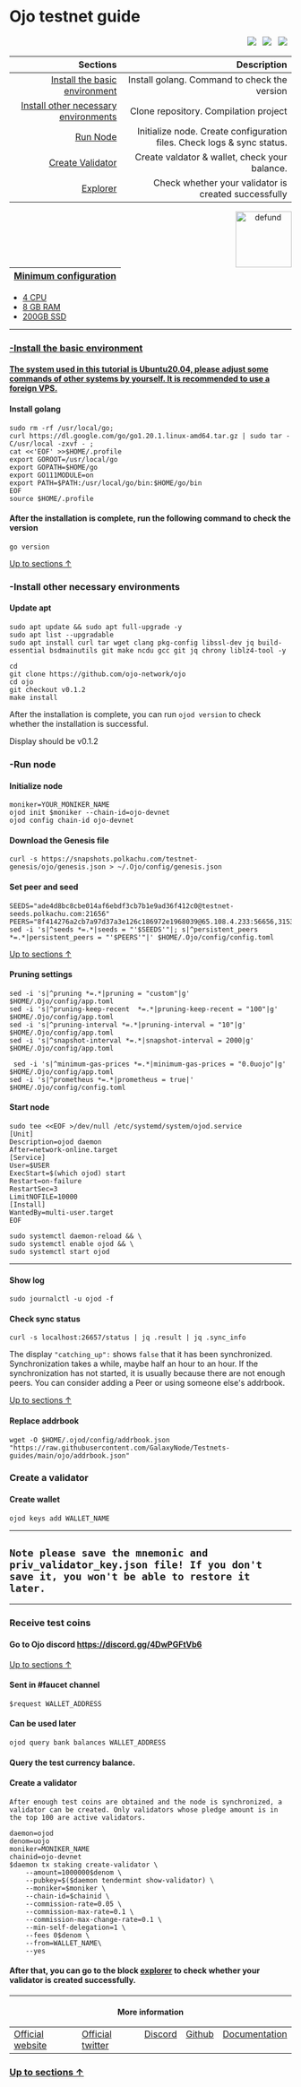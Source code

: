 <a id="anchor"></a>
# Ojo testnet guide



<p align="right">
  <a href="https://discord.gg/4DwPGFtVb6"><img src="https://img.shields.io/badge/Discord-7289DA?style=for-the-badge&logo=discord&logoColor=white" /></a> &nbsp;
  <a href="https://twitter.com/ojo_network"><img src="https://img.shields.io/badge/Twitter-1DA1F2?style=for-the-badge&logo=twitter&logoColor=white" /></a> &nbsp;
  <a href=""><img src="https://img.shields.io/badge/Medium-12100E?style=for-the-badge&logo=medium&logoColor=white" /></a> &nbsp;
</p>

|Sections|Description|
|-----------------------:|------------------------------------------:|
| [Install the basic environment](#go) | Install golang. Command to check the version|
| [Install other necessary environments](#necessary) | Clone repository. Compilation project |
| [Run Node](#run) |  Initialize node. Create configuration files. Check logs & sync status. |
| [Create Validator](#validator) |  Create valdator & wallet, check your balance. |
| <a href="https://ojo.explorers.guru/validators">Explorer</a> |  Check whether your validator is created successfully |


 <p align="center"><a href="https://docs.ojo.network/"><img align="right"width="100px"alt="defund" src="https://i.ibb.co/GfZ5vbc/h-Q4-S0c-A0-400x400.jpg"></p</a>

| Minimum configuration                                                                                |
|------------------------------------------------------------------------------------------------------|
- 4 CPU                                                                                                
- 8 GB RAM
- 200GB SSD                                                                                            

--- 
### -Install the basic environment
#### The system used in this tutorial is Ubuntu20.04, please adjust some commands of other systems by yourself. It is recommended to use a foreign VPS.
<a id="go"></a>
#### Install golang
```
sudo rm -rf /usr/local/go;
curl https://dl.google.com/go/go1.20.1.linux-amd64.tar.gz | sudo tar -C/usr/local -zxvf - ;
cat <<'EOF' >>$HOME/.profile
export GOROOT=/usr/local/go
export GOPATH=$HOME/go
export GO111MODULE=on
export PATH=$PATH:/usr/local/go/bin:$HOME/go/bin
EOF
source $HOME/.profile
```
#### After the installation is complete, run the following command to check the version

```
go version
```
<a id="necessary"></a>
[Up to sections ↑](#anchor)
### -Install other necessary environments

#### Update apt
```
sudo apt update && sudo apt full-upgrade -y
sudo apt list --upgradable
sudo apt install curl tar wget clang pkg-config libssl-dev jq build-essential bsdmainutils git make ncdu gcc git jq chrony liblz4-tool -y
```

```
cd
git clone https://github.com/ojo-network/ojo
cd ojo
git checkout v0.1.2
make install
```
After the installation is complete, you can run `ojod version` to check whether the installation is successful.

Display should be v0.1.2
<a id="run"></a>
### -Run node

#### Initialize node

```
moniker=YOUR_MONIKER_NAME
ojod init $moniker --chain-id=ojo-devnet
ojod config chain-id ojo-devnet
```

#### Download the Genesis file

```
curl -s https://snapshots.polkachu.com/testnet-genesis/ojo/genesis.json > ~/.Ojo/config/genesis.json
```

#### Set peer and seed

```
SEEDS="ade4d8bc8cbe014af6ebdf3cb7b1e9ad36f412c0@testnet-seeds.polkachu.com:21656"
PEERS="8f414276a2cb7a97d37a3e126c186972e1968039@65.108.4.233:56656,315350f9d96426d4a025dbdecae84ceca64d1638@95.217.40.230:56656,fc923db882093b31d0c5c37093764ec1fbbc4d09@144.91.102.95:34956,7bf4e4a18bf2006f79f50c79903f77d4e2a5a303@65.21.77.175:33307,6e5726d52ed6c854cc0625b32981dd93c01b54d7@135.181.183.62:17656,fe8c46222c3a013115797176623597aafc16e33a@173.212.203.238:46656,c0ee71c74858b339787320596b805ed631c48ebb@213.133.100.172:27433,978cf9aca38f819fd8189272379fc3c2ae2682a8@213.239.218.210:56656,0465032114df76df206c9983968f2d229b3a50d6@88.198.32.17:39656,d6b0791afd2d41c47bce8c152174b40c230988ba@138.201.225.104:47756,a2f93d0c45075b5c0a1791b729270f857f2517a2@128.140.86.47:26656,ba99038e9de54698765e47316c1d778aeb390a46@95.217.57.232:26656,dacdb802de389deb5ccf9100e049209f55f62854@188.40.98.169:29656,ff4bfdc2cc802b702355e90ff3e8258ce37dd16f@173.249.50.126:50656,a245b789aa5b8fcbbe681374bb954fdf6d3f5fd2@146.190.40.139:15056,2155de2f62e75c9a5b0c013c756420dd23f59914@142.132.209.236:21656,98e18386fb46ab8412e996caf93c782b4a9fc1cb@85.239.243.210:26656,0621bb73d18724cae4eb411e6b96765f95a3345e@178.63.8.245:61356,250b808db1d806a282314a3eca7f3e83ca2a839f@128.140.60.175:26656,5acc5ccc09dc10f5bc12c4ba4468a03c3df9d1ea@65.108.8.28:61356,d74d31e60a0c03e135a455d82006148b30a23e3c@65.109.154.182:31656,855fc154f9054ce4055719e09ce6f7f1d0ecd9fb@85.10.198.171:36656,fbeb2b37fe139399d7513219e25afd9eb8f81f4f@65.21.170.3:38656,7831b3b3d625757c749d17569c6730f6589d35fe@65.109.48.181:29656,3d11a6c7a5d4b3c5752be0c252c557ed4acc2c30@167.235.57.142:36656,1f4686345fbb19f91bfef4545b7b3742ad8a15d6@65.108.71.92:55756,84074bf78b0a18d2020c3549457f389d7c69ace5@65.108.98.125:60756,4f3ae90ab38c9c327654084a4f1ac9a89b097fc3@51.81.208.203:26656,d1c5c6bf4641d1800e931af6858275f08c20706d@23.88.5.169:18656,4ffdad68a6c6302168e0951766ffa1921c9b19a4@199.175.98.136:26656,8617d456081aab4798ea323193b07b9b434b5e49@146.190.132.147:15056,66b140833cba7cadd92d544088d735e219adbf01@65.108.226.183:21656,7afbf90f6ea9639c783ed38a2628a402bf3d912b@109.205.180.81:56656,256000ae8b93e9e29028c904f0b3a763202d1747@85.10.192.146:21656,1786d7d18b39d5824cae23e8085c87883ed661e6@65.109.147.57:36656,315f12823e9d2b886bfcb5d956ad65acb1a38393@176.9.121.109:41756,23830179727e6e38933e95000cb84ece4112f78c@185.155.97.74:18656,72fea84e5b91f18eb64b160091108348e77227d7@95.217.3.251:26656,339f7c6b966b25401c3862aa731351b77dc8076d@65.108.98.41:60656,98a552530acb9b0e81a834c2f514ee962da2bddf@65.109.70.45:16656,c43c0b1197f60cde53cb94b18d05a8d64d71a72a@162.55.245.219:50656,bcd047fefd23bbf2db1ea5c46859d105613163bc@81.25.51.158:26656,ed12aee3273baaaf01e357574c1692f12776446d@65.109.117.165:50656,174e741215a8957222d8be785072dd81b1634ec7@178.159.5.176:51656,48a295d04bc52f8a061632917ee53e27f40a53f3@86.48.16.205:50656,4bfc6d62d115a2440f9e5dc10c21d302dbdf5c64@34.220.136.165:26656,a876f7cda5f1ddd16aa271ec43cba750c0ba32c4@77.37.176.99:26656,4b54b62848bc09a68fc2cacb354fc6fcd10c8472@49.12.123.97:56656,1def3a4dac9577cdef31c975a0cdd9d653719e7c@167.172.188.16:26656,affee2f485ca15c68c302ad98e8de41fcd0e71ba@162.19.238.49:26656,02f12e71d5150b49c39123e4e979999b1a08e99d@5.9.79.121:62656,e54b02d103f1fcf5189a86abe542670979d2029d@65.109.85.170:58656,41d974f9a97209a401546a61ea2638a0f8071d79@178.18.252.10:26656,c2f1a2474219cdd314e271429b415732261ebaa3@148.251.19.197:26666,1d671a390989d5141fc51b231c50eaf69a1371b6@5.9.59.220:17656,97a388be825fc69fca40a8a3de75aa5794602abb@95.217.225.212:36656,17a5fad48064ee3da42f435925f7bbe055e6348d@65.108.233.102:37656,f87f249b14f96739406a460d3ccbb0df50a177ee@168.138.190.118:28656,8036aed2d37890ddf245e7288b4fc724a301d728@65.109.117.23:50656,e5c648f7434a98c5d135cff80b2ebbcd794eb073@154.53.40.197:26656,29e037b09affba860b34f0e41336378063860cca@158.178.246.147:28656,83a0043b2a2bfff38c3725c70f4c0305c760dfef@213.239.207.175:47656,ffe2d5ecb614762d5a1723f5f8b00d3feb6eb091@5.9.13.234:26686,e27836973284ea7c16dbdc23556bac489042cd8d@37.187.142.41:26656,0a91fe09ff049bf1c7b3d05e45f7a9628e2263eb@78.47.71.39:26656,4ed547a43ec424b8e126e9477911378b97db7ccc@161.97.73.64:28656,f63f353c1e8b47b6fe1cbbda91b5a91673c155b3@89.163.132.156:36656,4609153f2b095b6c7f98b9cd3d079fe8fcd992db@95.216.14.58:61356,045bc97a0d5b7e2943941faaa411f3ce7301372a@65.108.43.58:26656,46be755bb7f34a6f4722713e40c9786266654396@38.242.237.125:26656,c4e53142cafc7a7f2951979c041bc8e7b64553f1@38.242.250.87:28656,7d6706d7ee674e2b2c38d3eb47d85ec6e376c377@49.12.123.87:56656,371f313df7f79b34d65f026769a3e0c3e77127eb@45.137.67.238:26656,0d4dc8d9e80df99fdf7fbb0e44fbe55e0f8dde28@65.108.205.47:14756,ada8843784f5000c71fb391de5fb3ad26fece081@185.246.87.174:26656,54e4441673f17af9e5370fc6722c4da607c7947f@129.148.50.22:15056,ac5089a8789736e2bc3eee0bf79ca04e22202bef@162.55.80.116:29656,0ac9841750afe017b882768b0e29e72b8296d6b0@104.194.8.68:46656,202dfd7cac388fb02f7d722db6353636edad25c1@51.159.220.202:26656,a654bbc2b27134da4eb1fcc08f07a2c9ea0deec7@51.79.77.103:12656,d5519e378247dfb61dfe90652d1fe3e2b3005a5b@65.109.68.190:15056,b0dac6c4a34dff86d3a77665c61bd08b4a5007cf@65.108.224.156:26656,f616a5d02454f0d80460896a0b7d8dfba8bdbac9@173.249.21.248:26656,7714e2597934998802b7806439d92799fcd9f4b4@89.116.29.176:26656,9dc1f555bd37d6840237f32a2cd4d79ba1c80cb5@65.108.227.112:31656,9ea0473b3684dbf1f2cf194f69f746566dab6760@78.46.99.50:22656,fee808fc235e2f345caaaee1d65f818d710f6433@213.137.237.201:26656,f6d6e625759814e157457a5889961e02dba26ba6@65.109.92.240:37096,4c66c9cd1bd73a2e8ff7fde84292850f9002efdc@65.109.92.148:26656,3eb009ef71c5b27a62e2d7b69d6f0913e9d515c9@65.109.82.112:2626,68e1063796738a21620b38be0996b1c7f5822036@207.180.211.71:26656,7ee8ece35c778418302ac085817d835b67043871@116.203.245.212:26656,b33500a3aaeb7fa116bdbddbe9c91c3158f38f8d@128.199.18.172:26656,20d9bb13b09c054c30f1b48fbd276aa255af5a34@65.108.238.147:37656,69774d64905bb33ea805228ac875835aea09f25a@185.217.198.141:26656,90823c2a23f30ea161ca5ad4d34bbcc8f98c86e5@89.117.55.108:28656,659c9e2bd0fad9bad57c72b425233fd672898a9c@65.21.225.10:41656,3e2d9912684b16ad98d25b46535c24c496749277@185.144.99.81:26656,5a4b066bfd61af1dc759bf84920c792983b82aa4@167.235.252.89:26656,74f353fabb92c1e03ed3c81b7067ac9d615297e2@134.249.108.5:28656,5c2a752c9b1952dbed075c56c600c3a79b58c395@95.214.52.139:27226,e3d56e1538e41115bccdcb0b83a734407d59d2b9@185.219.142.216:50656,b133dde2713a216a017399920419fcb1e084cdb2@136.243.88.91:7330,58f192f7c6aebe881f54bd133e9b8abf82bc3b20@65.108.13.154:36656,5d9be9cf3d5161e4891b96a956c3c83de6c0ae49@5.78.75.124:26656,de7b4ad0c51f84ff8dd826e2e85af2e00c05360c@157.97.108.38:26656,0f8af8f8c82b7dd5a2e827753b0381b34f600eb1@5.161.75.168:26656,1626881c604cba71cbbc8cddd0fb5a5cb2adf2f0@87.106.114.73:33656,da9e028814ff30ec24e94bec6887f4686f692b86@173.212.222.167:30656,6e0b45d32722df1a612d723e289e59ede65a9dd1@65.109.61.113:24214,59954989ec7cb0c12ec55128d142db1a274b4465@135.181.221.186:26656,1b70500fde59305c11143a9142529e928574fd71@65.109.112.20:50656,ed367ee00b2155c743be6f5b635de6e7ea5acc64@149.202.73.104:11356,0ae4649c788cd2e86fc1ee0a45dc245c6716004e@95.214.55.25:35656,67e95aeec46d7c5840f9685ca2b4cd725841b814@16.163.74.176:26636,cb706ebe1d7a1f1d3e281bf46a78d84251f50810@95.217.58.111:26656,3652286ee39c2713d06cf286b932f9c88f1a0794@65.108.235.209:18656,b4c7205397045d22fe762c8d2021fa4ce6d7ea1e@162.55.39.159:36656,8fbfa810cb666ddef1c9f4405e933ef49138f35a@65.108.199.120:54656,02d8606b275dc0ff0487e04ce5ec3b545376356b@38.242.251.198:28656,340f0623e9338a5c93baf2d8a8825718a86d3e8b@195.3.223.196:26656,7186f24ace7f4f2606f56f750c2684d387dc39ac@65.108.231.124:12656,d18abe07d27a732e913a782d31b691087a76078d@88.99.164.158:37096,b314955720069e8c98acf1cf1e896b68a3e306f9@65.108.4.161:27656,9aa8a73ea9364aa3cf7806d4dd25b6aed88d8152@190.2.136.144:11556"
sed -i 's|^seeds *=.*|seeds = "'$SEEDS'"|; s|^persistent_peers *=.*|persistent_peers = "'$PEERS'"|' $HOME/.Ojo/config/config.toml
```
[Up to sections ↑](#anchor)

#### Pruning settings
```
sed -i 's|^pruning *=.*|pruning = "custom"|g' $HOME/.Ojo/config/app.toml
sed -i 's|^pruning-keep-recent  *=.*|pruning-keep-recent = "100"|g' $HOME/.Ojo/config/app.toml
sed -i 's|^pruning-interval *=.*|pruning-interval = "10"|g' $HOME/.Ojo/config/app.toml
sed -i 's|^snapshot-interval *=.*|snapshot-interval = 2000|g' $HOME/.Ojo/config/app.toml
  
 sed -i 's|^minimum-gas-prices *=.*|minimum-gas-prices = "0.0uojo"|g' $HOME/.Ojo/config/app.toml
sed -i 's|^prometheus *=.*|prometheus = true|' $HOME/.Ojo/config/config.toml
```
#### Start node 
```
sudo tee <<EOF >/dev/null /etc/systemd/system/ojod.service
[Unit]
Description=ojod daemon
After=network-online.target
[Service]
User=$USER
ExecStart=$(which ojod) start
Restart=on-failure
RestartSec=3
LimitNOFILE=10000
[Install]
WantedBy=multi-user.target
EOF
```
```
sudo systemctl daemon-reload && \
sudo systemctl enable ojod && \
sudo systemctl start ojod 
```
___

#### Show log
```
sudo journalctl -u ojod -f
```
#### Check sync status
```
curl -s localhost:26657/status | jq .result | jq .sync_info
```
The display `"catching_up":` shows `false` that it has been synchronized. Synchronization takes a while, maybe half an hour to an hour. If the synchronization has not started, it is usually because there are not enough peers. You can consider adding a Peer or using someone else's addrbook.

[Up to sections ↑](#anchor)
#### Replace addrbook
```
wget -O $HOME/.ojod/config/addrbook.json "https://raw.githubusercontent.com/GalaxyNode/Testnets-guides/main/ojo/addrbook.json"
```
<a id="validator"></a>
### Create a validator
#### Create wallet
```
ojod keys add WALLET_NAME
```
----
## `Note please save the mnemonic and priv_validator_key.json file! If you don't save it, you won't be able to restore it later.`
----
### Receive test coins
#### Go to Ojo discord https://discord.gg/4DwPGFtVb6
[Up to sections ↑](#anchor)
#### Sent in #faucet channel
```
$request WALLET_ADDRESS
```
#### Can be used later
```
ojod query bank balances WALLET_ADDRESS
```
#### Query the test currency balance.
#### Create a validator
`After enough test coins are obtained and the node is synchronized, a validator can be created. Only validators whose pledge amount is in the top 100 are active validators.`
```
daemon=ojod
denom=uojo
moniker=MONIKER_NAME
chainid=ojo-devnet
$daemon tx staking create-validator \
    --amount=1000000$denom \
    --pubkey=$($daemon tendermint show-validator) \
    --moniker=$moniker \
    --chain-id=$chainid \
    --commission-rate=0.05 \
    --commission-max-rate=0.1 \
    --commission-max-change-rate=0.1 \
    --min-self-delegation=1 \
    --fees 0$denom \
    --from=WALLET_NAME\
    --yes
```

#### After that, you can go to the block [explorer](https://ojo.explorers.guru/validators) to check whether your validator is created successfully.
----

  <h4 align="center"> More information </h4>
  
<table width="400px" align="center">
    <tbody>
        <tr valign="top">
          <td>
            <a href="https://ojo.network/" target="site">Official website</a> </td>
          <td><a href="https://twitter.com/ojo_network" target="twitt">Official twitter</a> </td> 
          <td><a href="https://discord.gg/4DwPGFtVb6" target="discord">Discord</a></td> 
          <td><a href="https://github.com/ojo-network/ojo" target="git">Github</a> </td>
          <td><a href="https://docs.ojo.network/" target="doc">Documentation</a></td>   </tr>
    </tbody>
</table> 


### [Up to sections ↑](#anchor)



